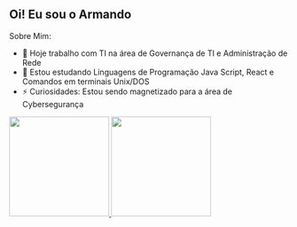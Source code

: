 ## Oi! Eu sou o Armando

Sobre Mim:

- 🔭 Hoje trabalho com TI na área de Governança de TI e Administração de Rede
- 🌱 Estou estudando Linguagens de Programação Java Script, React e Comandos em terminais Unix/DOS
- ⚡ Curiosidades: Estou sendo magnetizado para a área de Cybersegurança

<div>
  <a href="https://github.com/armandorodriguesf">
  <img height="180em" src="https://github-readme-stats.vercel.app/api?username=armandorodriguesf&show_icons=true&theme=dracula&include_all_comits=true&count_private=true"/>
  <img height="180em" src="https://github-readme-stats.vercel.app/api/top-langs/?username=armandorodriguesf&layout=compact&langs_count=16&theme=dracula"/>
</div>
